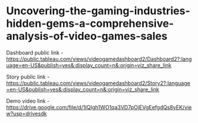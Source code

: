 # Uncovering-the-gaming-industries-hidden-gems-a-comprehensive-analysis-of-video-games-sales

Dashboard public link - https://public.tableau.com/views/videogamedashboard2/Dashboard2?:language=en-US&publish=yes&:display_count=n&:origin=viz_share_link

Story public link - https://public.tableau.com/views/videogamedashboard2/Story2?:language=en-US&publish=yes&:display_count=n&:origin=viz_share_link

Demo video link - https://drive.google.com/file/d/1IQIgh1WO1qa3VD7pOjEVgEefgdQs8yEK/view?usp=drivesdk
